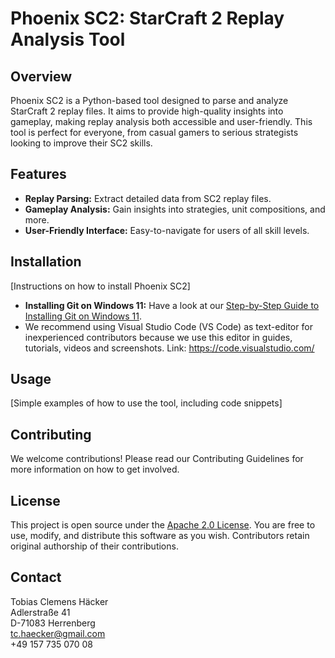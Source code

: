 # Phoenix SC2: StarCraft 2 Replay Analysis Tool

## Overview
Phoenix SC2 is a Python-based tool designed to parse and analyze StarCraft 2 replay files. It aims to provide high-quality insights into gameplay, making replay analysis both accessible and user-friendly. This tool is perfect for everyone, from casual gamers to serious strategists looking to improve their SC2 skills.

## Features
- **Replay Parsing:** Extract detailed data from SC2 replay files.
- **Gameplay Analysis:** Gain insights into strategies, unit compositions, and more.
- **User-Friendly Interface:** Easy-to-navigate for users of all skill levels.

## Installation
[Instructions on how to install Phoenix SC2]
- **Installing Git on Windows 11:** Have a look at our [Step-by-Step Guide to Installing Git on Windows 11](/docs/Step-by-Step%20Guide%20to%20Installing%20Git%20on%20Windows%2011.md).
- We recommend using Visual Studio Code (VS Code) as text-editor for inexperienced contributors because we use this editor in guides, tutorials, videos and screenshots. Link: https://code.visualstudio.com/

## Usage
[Simple examples of how to use the tool, including code snippets]

## Contributing
We welcome contributions! Please read our Contributing Guidelines for more information on how to get involved.

## License
This project is open source under the [Apache 2.0 License](https://opensource.org/licenses/Apache-2.0). You are free to use, modify, and distribute this software as you wish. Contributors retain original authorship of their contributions.

## Contact
Tobias Clemens Häcker  
Adlerstraße 41  
D-71083 Herrenberg  
tc.haecker@gmail.com  
+49 157 735 070 08
